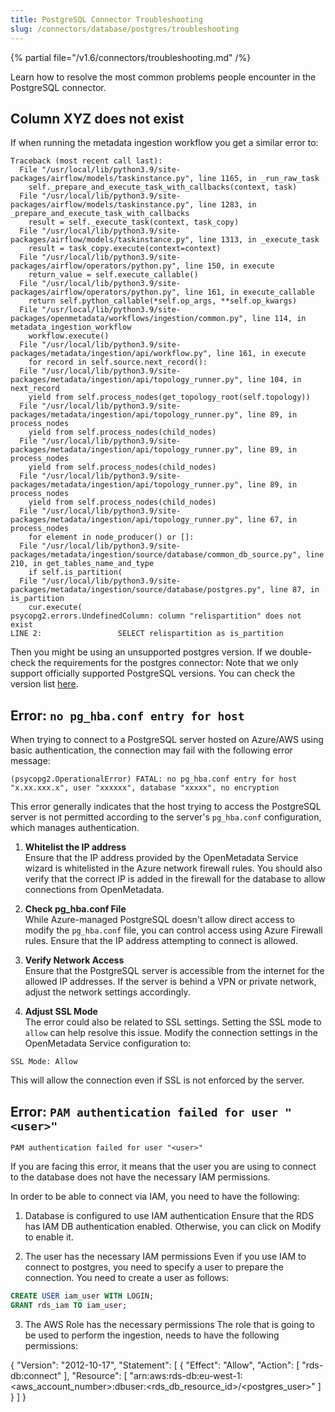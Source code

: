 ```yaml
---
title: PostgreSQL Connector Troubleshooting
slug: /connectors/database/postgres/troubleshooting
---
```


{% partial file="/v1.6/connectors/troubleshooting.md" /%}

Learn how to resolve the most common problems people encounter in the PostgreSQL connector.

## Column XYZ does not exist

If when running the metadata ingestion workflow you get a similar error to:

```
Traceback (most recent call last):
  File "/usr/local/lib/python3.9/site-packages/airflow/models/taskinstance.py", line 1165, in _run_raw_task
    self._prepare_and_execute_task_with_callbacks(context, task)
  File "/usr/local/lib/python3.9/site-packages/airflow/models/taskinstance.py", line 1283, in _prepare_and_execute_task_with_callbacks
    result = self._execute_task(context, task_copy)
  File "/usr/local/lib/python3.9/site-packages/airflow/models/taskinstance.py", line 1313, in _execute_task
    result = task_copy.execute(context=context)
  File "/usr/local/lib/python3.9/site-packages/airflow/operators/python.py", line 150, in execute
    return_value = self.execute_callable()
  File "/usr/local/lib/python3.9/site-packages/airflow/operators/python.py", line 161, in execute_callable
    return self.python_callable(*self.op_args, **self.op_kwargs)
  File "/usr/local/lib/python3.9/site-packages/openmetadata/workflows/ingestion/common.py", line 114, in metadata_ingestion_workflow
    workflow.execute()
  File "/usr/local/lib/python3.9/site-packages/metadata/ingestion/api/workflow.py", line 161, in execute
    for record in self.source.next_record():
  File "/usr/local/lib/python3.9/site-packages/metadata/ingestion/api/topology_runner.py", line 104, in next_record
    yield from self.process_nodes(get_topology_root(self.topology))
  File "/usr/local/lib/python3.9/site-packages/metadata/ingestion/api/topology_runner.py", line 89, in process_nodes
    yield from self.process_nodes(child_nodes)
  File "/usr/local/lib/python3.9/site-packages/metadata/ingestion/api/topology_runner.py", line 89, in process_nodes
    yield from self.process_nodes(child_nodes)
  File "/usr/local/lib/python3.9/site-packages/metadata/ingestion/api/topology_runner.py", line 89, in process_nodes
    yield from self.process_nodes(child_nodes)
  File "/usr/local/lib/python3.9/site-packages/metadata/ingestion/api/topology_runner.py", line 67, in process_nodes
    for element in node_producer() or []:
  File "/usr/local/lib/python3.9/site-packages/metadata/ingestion/source/database/common_db_source.py", line 210, in get_tables_name_and_type
    if self.is_partition(
  File "/usr/local/lib/python3.9/site-packages/metadata/ingestion/source/database/postgres.py", line 87, in is_partition
    cur.execute(
psycopg2.errors.UndefinedColumn: column "relispartition" does not exist
LINE 2:                 SELECT relispartition as is_partition
```

Then you might be using an unsupported postgres version. If we double-check the requirements for the postgres connector:
Note that we only support officially supported PostgreSQL versions. You can check the version list [here](https://www.postgresql.org/support/versioning/).

## Error: `no pg_hba.conf entry for host`

When trying to connect to a PostgreSQL server hosted on Azure/AWS using basic authentication, the connection may fail with the following error message:

```
(psycopg2.OperationalError) FATAL: no pg_hba.conf entry for host "x.xx.xxx.x", user "xxxxxx", database "xxxxx", no encryption
```


This error generally indicates that the host trying to access the PostgreSQL server is not permitted according to the server's `pg_hba.conf` configuration, which manages authentication.

1. **Whitelist the IP address**  
   Ensure that the IP address provided by the OpenMetadata Service wizard is whitelisted in the Azure network firewall rules. You should also verify that the correct IP is added in the firewall for the database to allow connections from OpenMetadata.

2. **Check pg_hba.conf File**  
   While Azure-managed PostgreSQL doesn't allow direct access to modify the `pg_hba.conf` file, you can control access using Azure Firewall rules. Ensure that the IP address attempting to connect is allowed.

3. **Verify Network Access**  
   Ensure that the PostgreSQL server is accessible from the internet for the allowed IP addresses. If the server is behind a VPN or private network, adjust the network settings accordingly.

4. **Adjust SSL Mode**  
   The error could also be related to SSL settings. Setting the SSL mode to `allow` can help resolve this issue. Modify the connection settings in the OpenMetadata Service configuration to:

```
SSL Mode: Allow
```

This will allow the connection even if SSL is not enforced by the server.


## Error: `PAM authentication failed for user "<user>"`

```
PAM authentication failed for user "<user>"
```

If you are facing this error, it means that the user you are using to connect to the database does not have the necessary IAM permissions.

In order to be able to connect via IAM, you need to have the following:

1. Database is configured to use IAM authentication
Ensure that the RDS has IAM DB authentication enabled. Otherwise, you can click on Modify to enable it.

2. The user has the necessary IAM permissions
Even if you use IAM to connect to postgres, you need to specify a user to prepare the connection. You need to create a user as follows:

```sql
CREATE USER iam_user WITH LOGIN;
GRANT rds_iam TO iam_user;
```

3. The AWS Role has the necessary permissions
The role that is going to be used to perform the ingestion, needs to have the following permissions:

{
    "Version": "2012-10-17",
    "Statement": [
        {
            "Effect": "Allow",
            "Action": [
                "rds-db:connect"
            ],
            "Resource": [
                "arn:aws:rds-db:eu-west-1:<aws_account_number>:dbuser:<rds_db_resource_id>/<postgres_user>"
            ]
        }
    ]
}

